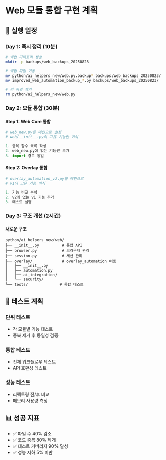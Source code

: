 # Web 모듈 통합 구현 계획

## 📅 실행 일정

### Day 1: 즉시 정리 (10분)
```bash
# 백업 디렉토리 생성
mkdir -p backups/web_backups_20250823

# 백업 파일 이동
mv python/ai_helpers_new/web.py.backup* backups/web_backups_20250823/
mv improved_web_automation_backup_*.py backups/web_backups_20250823/

# 빈 파일 제거
rm python/ai_helpers_new/web.py
```

### Day 2: 모듈 통합 (30분)

#### Step 1: Web Core 통합
```python
# web_new.py를 메인으로 설정
# web/__init__.py의 고유 기능만 이식

1. 중복 함수 목록 작성
2. web_new.py에 없는 기능만 추가
3. import 경로 통일
```

#### Step 2: Overlay 통합
```python
# overlay_automation_v2.py를 메인으로
# v1의 고유 기능 이식

1. 기능 비교 분석
2. v2에 없는 v1 기능 추가
3. 테스트 실행
```

### Day 3: 구조 개선 (2시간)

#### 새로운 구조
```
python/ai_helpers_new/web/
├── __init__.py          # 통합 API
├── browser.py           # 브라우저 관리
├── session.py           # 세션 관리
├── overlay/             # overlay_automation 이동
│   ├── __init__.py
│   ├── automation.py
│   ├── ai_integration/
│   └── security/
└── tests/              # 통합 테스트
```

## 🧪 테스트 계획

### 단위 테스트
- 각 모듈별 기능 테스트
- 중복 제거 후 동일성 검증

### 통합 테스트
- 전체 워크플로우 테스트
- API 호환성 테스트

### 성능 테스트
- 리팩토링 전/후 비교
- 메모리 사용량 측정

## 📊 성공 지표

- ✅ 파일 수 40% 감소
- ✅ 코드 중복 80% 제거
- ✅ 테스트 커버리지 90% 달성
- ✅ 성능 저하 5% 미만
